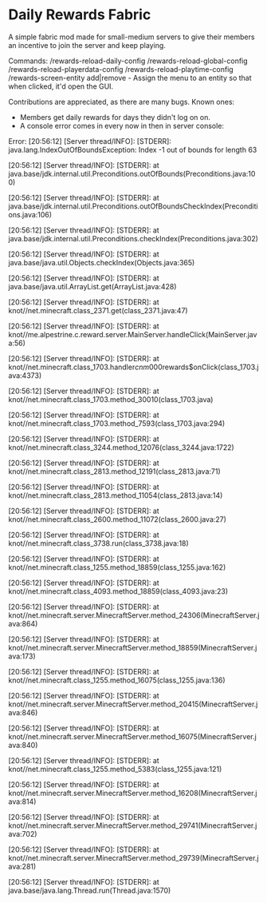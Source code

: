 # Daily Rewards Fabric
A simple fabric mod made for small-medium servers to give their members an incentive to join the server and keep playing. 

Commands: 
/rewards-reload-daily-config
/rewards-reload-global-config
/rewards-reload-playerdata-config
/rewards-reload-playtime-config
/rewards-screen-entity add|remove <entity uuid> - Assign the menu to an entity so that when clicked, it'd open the GUI.

Contributions are appreciated, as there are many bugs.
Known ones:
- Members get daily rewards for days they didn't log on on.
- A console error comes in every now in then in server console:

Error:
[20:56:12] [Server thread/INFO]: [STDERR]: java.lang.IndexOutOfBoundsException: Index -1 out of bounds for length 63

[20:56:12] [Server thread/INFO]: [STDERR]:      at java.base/jdk.internal.util.Preconditions.outOfBounds(Preconditions.java:100)

[20:56:12] [Server thread/INFO]: [STDERR]:      at java.base/jdk.internal.util.Preconditions.outOfBoundsCheckIndex(Preconditions.java:106)

[20:56:12] [Server thread/INFO]: [STDERR]:      at java.base/jdk.internal.util.Preconditions.checkIndex(Preconditions.java:302)

[20:56:12] [Server thread/INFO]: [STDERR]:      at java.base/java.util.Objects.checkIndex(Objects.java:365)

[20:56:12] [Server thread/INFO]: [STDERR]:      at java.base/java.util.ArrayList.get(ArrayList.java:428)

[20:56:12] [Server thread/INFO]: [STDERR]:      at knot//net.minecraft.class_2371.get(class_2371.java:47)

[20:56:12] [Server thread/INFO]: [STDERR]:      at knot//me.alpestrine.c.reward.server.MainServer.handleClick(MainServer.java:56)

[20:56:12] [Server thread/INFO]: [STDERR]:      at knot//net.minecraft.class_1703.handler$cnm000$rewards$onClick(class_1703.java:4373)

[20:56:12] [Server thread/INFO]: [STDERR]:      at knot//net.minecraft.class_1703.method_30010(class_1703.java)

[20:56:12] [Server thread/INFO]: [STDERR]:      at knot//net.minecraft.class_1703.method_7593(class_1703.java:294)

[20:56:12] [Server thread/INFO]: [STDERR]:      at knot//net.minecraft.class_3244.method_12076(class_3244.java:1722)

[20:56:12] [Server thread/INFO]: [STDERR]:      at knot//net.minecraft.class_2813.method_12191(class_2813.java:71)

[20:56:12] [Server thread/INFO]: [STDERR]:      at knot//net.minecraft.class_2813.method_11054(class_2813.java:14)

[20:56:12] [Server thread/INFO]: [STDERR]:      at knot//net.minecraft.class_2600.method_11072(class_2600.java:27)

[20:56:12] [Server thread/INFO]: [STDERR]:      at knot//net.minecraft.class_3738.run(class_3738.java:18)

[20:56:12] [Server thread/INFO]: [STDERR]:      at knot//net.minecraft.class_1255.method_18859(class_1255.java:162)

[20:56:12] [Server thread/INFO]: [STDERR]:      at knot//net.minecraft.class_4093.method_18859(class_4093.java:23)

[20:56:12] [Server thread/INFO]: [STDERR]:      at knot//net.minecraft.server.MinecraftServer.method_24306(MinecraftServer.java:864)

[20:56:12] [Server thread/INFO]: [STDERR]:      at knot//net.minecraft.server.MinecraftServer.method_18859(MinecraftServer.java:173)

[20:56:12] [Server thread/INFO]: [STDERR]:      at knot//net.minecraft.class_1255.method_16075(class_1255.java:136)

[20:56:12] [Server thread/INFO]: [STDERR]:      at knot//net.minecraft.server.MinecraftServer.method_20415(MinecraftServer.java:846)

[20:56:12] [Server thread/INFO]: [STDERR]:      at knot//net.minecraft.server.MinecraftServer.method_16075(MinecraftServer.java:840)

[20:56:12] [Server thread/INFO]: [STDERR]:      at knot//net.minecraft.class_1255.method_5383(class_1255.java:121)

[20:56:12] [Server thread/INFO]: [STDERR]:      at knot//net.minecraft.server.MinecraftServer.method_16208(MinecraftServer.java:814)

[20:56:12] [Server thread/INFO]: [STDERR]:      at knot//net.minecraft.server.MinecraftServer.method_29741(MinecraftServer.java:702)

[20:56:12] [Server thread/INFO]: [STDERR]:      at knot//net.minecraft.server.MinecraftServer.method_29739(MinecraftServer.java:281)

[20:56:12] [Server thread/INFO]: [STDERR]:      at java.base/java.lang.Thread.run(Thread.java:1570)
